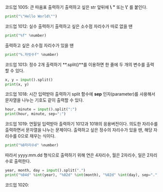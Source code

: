 코드업 1005: 큰 따옴표 출력하기
출력하고 싶은 str 앞뒤에  **\\** **\"** 또는 **\\'** 를 붙인다.

```python
print("\"Hello World\"")
```



코드업 1012: 실수 출력하기
출력하고 싶은 소수점 자리수가 따로 없을 땐 

```python
print("%f" %number)
```

출력하고 싶은 소수점 자리수가 있을 땐 

```python
print("%.자릿수f" %number)
```



코드업 1013: 정수 2개 출력하기
**.split()**를 이용하면 한 줄에 두 개의 변수를 출력할 수 있다.

 ```python
x, y = input().split()
print(x, y)
 ```



코드업 1018: 시간 입력받아 출력하기
split 함수에 **sep** 인자(parameter)를 사용해서 문자열을 나누는 기호도 같이 출력할 수 있다.

```python
hour, minute = input().split(":")
print(hour, minute, sep=":")
```



코드업 1019: 연월일 입력받아 출력하기
1012과 1018의 응용버전이다. 의도한 자리수를 출력하면서 문자열을 나누는 문제이다.
출력하고 싶은 정수의 자리수가 있을 땐, 해당 자리수를 0으로 채우는 식이다. 

```python
print("%0자리수d" %number)
```

따라서 yyyy.mm.dd 형식으로 출력하기 위해 연은 4자리수, 월은 2자리수, 일은 2자리수로 출력한다.

```python
year, month, day = input().split(".")
print("%04d" %int(year), "%02d" %int(month), "%02d" %int(day), sep=".")
```



코드업 1020: 

